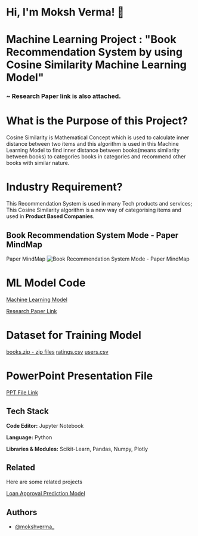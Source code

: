 # Hi, I'm Moksh Verma! 👋


# Machine Learning Project : "Book Recommendation System by using Cosine Similarity Machine Learning Model"
### ~ Research Paper link is also attached.


# What is the Purpose of this Project?

Cosine Similarity is Mathematical Concept which is used to calculate inner distance between two items and this algorithm is used in this Machine Learning Model to find inner distance between books(means similarity between books) to categories books in categories and recommend other books with similar nature.

# Industry Requirement?

This Recommendation System is used in many Tech products and services; This Cosine Similarity algorithm is a new way of categorising items and used in **Product Based Companies**.

## Book Recommendation System Mode - Paper MindMap

Paper MindMap
![Book Recommendation System Mode - Paper MindMap](https://github.com/mokshverma-dev/book-recommendation-system/blob/main/Book%20Recommendation%20System%20-%20Paper%20MindMap.png)

# ML Model Code

[Machine Learning Model](https://github.com/mokshverma-dev/book-recommendation-system/blob/main/book-recommender-system.ipynb)

[Research Paper Link](https://ijrpr.com/uploads/V5ISSUE5/IJRPR28293.pdf)

# Dataset for Training Model

[books.zip - zip files](https://github.com/mokshverma-dev/book-recommendation-system/blob/main/Books.zip)
[ratings.csv](https://github.com/mokshverma-dev/book-recommendation-system/blob/main/Ratings.csv)
[users.csv](https://github.com/mokshverma-dev/book-recommendation-system/blob/main/Users.csv)

# PowerPoint Presentation File

[PPT File Link](https://github.com/mokshverma-dev/book-recommendation-system/blob/main/Book%20Recommendation%20System.pptx)

## Tech Stack

**Code Editor:**   Jupyter Notebook

**Language:**   Python

**Libraries & Modules:**  Scikit-Learn, Pandas, Numpy, Plotly


## Related

Here are some related projects

[Loan Approval Prediction Model](https://github.com/mokshverma-dev/loan-approval-prediction-model)


## Authors

- [@mokshverma_](https://www.linkedin.com/in/mokshverma/)
